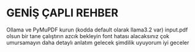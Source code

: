 # GENİŞ ÇAPLI REHBER
Ollama ve PyMuPDF kurun (kodda default olarak llama3.2 var)
input.pdf olsun bir tane
çalıştırın azcık bekleyin font hatası alacaksınız çok umursamayın
daha detaylı anlatım gelecek şimdilik uyuyorum iyi geceler
